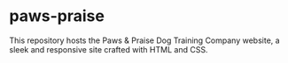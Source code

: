 # paws-praise
This repository hosts the Paws &amp; Praise Dog Training Company website, a sleek and responsive site crafted with HTML and CSS.
